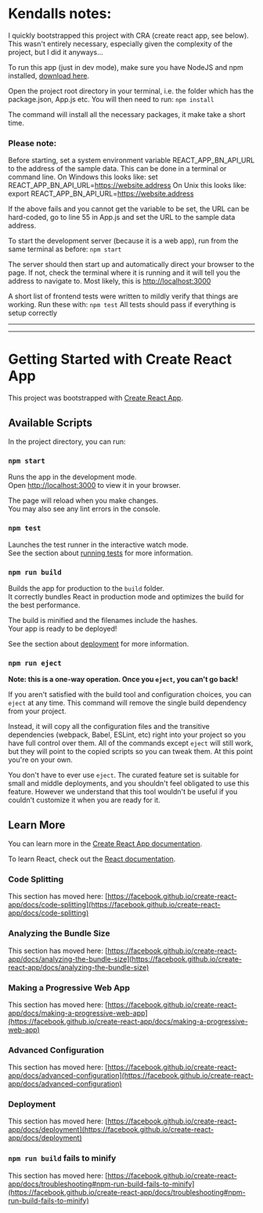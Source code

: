 # Kendalls notes:
I quickly bootstrapped this project with CRA (create react app, see below). This wasn't entirely necessary,
especially given the complexity of the project, but I did it anyways...

To run this app (just in dev mode), make sure you have NodeJS and npm installed, [download here](https://nodejs.org/en/download/).

Open the project root directory in your terminal, i.e. the folder which has the package.json, App.js etc. You will then need to run:
`
npm install
`

The command will install all the necessary packages, it make take a short time.

### Please note:
Before starting, set a system environment variable REACT_APP_BN_API_URL to the address of the sample data. This can be done in a terminal or command line.
On Windows this looks like: set REACT_APP_BN_API_URL=https://website.address
On Unix this looks like: export REACT_APP_BN_API_URL=https://website.address

If the above fails and you cannot get the variable to be set, the URL can be hard-coded, go to line 55 in App.js and set the URL to the sample data address.




To start the development server (because it is a web app), run from the same terminal as before:
`
npm start
`

The server should then start up and automatically direct your browser to the page. If not, check the terminal where it is running and it will tell you the address to navigate to. Most likely, this is [http://localhost:3000](http://localhost:3000)


A short list of frontend tests were written to mildly verify that things are working. Run these with:
`
npm test
`
All tests should pass if everything is setup correctly

---

---

# Getting Started with Create React App

This project was bootstrapped with [Create React App](https://github.com/facebook/create-react-app).

## Available Scripts

In the project directory, you can run:

### `npm start`

Runs the app in the development mode.\
Open [http://localhost:3000](http://localhost:3000) to view it in your browser.

The page will reload when you make changes.\
You may also see any lint errors in the console.

### `npm test`

Launches the test runner in the interactive watch mode.\
See the section about [running tests](https://facebook.github.io/create-react-app/docs/running-tests) for more information.

### `npm run build`

Builds the app for production to the `build` folder.\
It correctly bundles React in production mode and optimizes the build for the best performance.

The build is minified and the filenames include the hashes.\
Your app is ready to be deployed!

See the section about [deployment](https://facebook.github.io/create-react-app/docs/deployment) for more information.

### `npm run eject`

**Note: this is a one-way operation. Once you `eject`, you can't go back!**

If you aren't satisfied with the build tool and configuration choices, you can `eject` at any time. This command will remove the single build dependency from your project.

Instead, it will copy all the configuration files and the transitive dependencies (webpack, Babel, ESLint, etc) right into your project so you have full control over them. All of the commands except `eject` will still work, but they will point to the copied scripts so you can tweak them. At this point you're on your own.

You don't have to ever use `eject`. The curated feature set is suitable for small and middle deployments, and you shouldn't feel obligated to use this feature. However we understand that this tool wouldn't be useful if you couldn't customize it when you are ready for it.

## Learn More

You can learn more in the [Create React App documentation](https://facebook.github.io/create-react-app/docs/getting-started).

To learn React, check out the [React documentation](https://reactjs.org/).

### Code Splitting

This section has moved here: [https://facebook.github.io/create-react-app/docs/code-splitting](https://facebook.github.io/create-react-app/docs/code-splitting)

### Analyzing the Bundle Size

This section has moved here: [https://facebook.github.io/create-react-app/docs/analyzing-the-bundle-size](https://facebook.github.io/create-react-app/docs/analyzing-the-bundle-size)

### Making a Progressive Web App

This section has moved here: [https://facebook.github.io/create-react-app/docs/making-a-progressive-web-app](https://facebook.github.io/create-react-app/docs/making-a-progressive-web-app)

### Advanced Configuration

This section has moved here: [https://facebook.github.io/create-react-app/docs/advanced-configuration](https://facebook.github.io/create-react-app/docs/advanced-configuration)

### Deployment

This section has moved here: [https://facebook.github.io/create-react-app/docs/deployment](https://facebook.github.io/create-react-app/docs/deployment)

### `npm run build` fails to minify

This section has moved here: [https://facebook.github.io/create-react-app/docs/troubleshooting#npm-run-build-fails-to-minify](https://facebook.github.io/create-react-app/docs/troubleshooting#npm-run-build-fails-to-minify)
